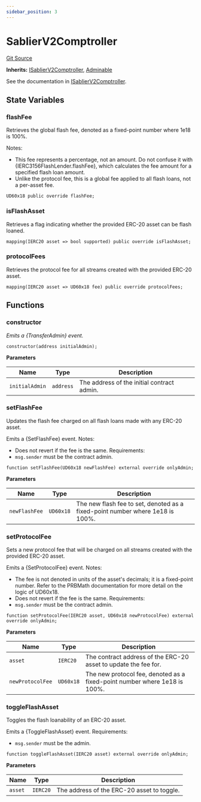 ```yaml
---
sidebar_position: 3
---
```


# SablierV2Comptroller

[Git Source](https://github.com/sablier-labs/v2-core/blob/412ec3d3998a766507de96afdb26c797d2ae491d/docs/contracts/v2/reference/core)

**Inherits:** [ISablierV2Comptroller](/docs/contracts/v2/reference/core/interfaces/interface.ISablierV2Comptroller.md),
[Adminable](/docs/contracts/v2/reference/core/abstracts/abstract.Adminable.md)

See the documentation in
[ISablierV2Comptroller](/docs/contracts/v2/reference/core/interfaces/interface.ISablierV2Comptroller.md).

## State Variables

### flashFee

Retrieves the global flash fee, denoted as a fixed-point number where 1e18 is 100%.

Notes:

- This fee represents a percentage, not an amount. Do not confuse it with {IERC3156FlashLender.flashFee}, which
  calculates the fee amount for a specified flash loan amount.
- Unlike the protocol fee, this is a global fee applied to all flash loans, not a per-asset fee.

```solidity
UD60x18 public override flashFee;
```

### isFlashAsset

Retrieves a flag indicating whether the provided ERC-20 asset can be flash loaned.

```solidity
mapping(IERC20 asset => bool supported) public override isFlashAsset;
```

### protocolFees

Retrieves the protocol fee for all streams created with the provided ERC-20 asset.

```solidity
mapping(IERC20 asset => UD60x18 fee) public override protocolFees;
```

## Functions

### constructor

_Emits a {TransferAdmin} event._

```solidity
constructor(address initialAdmin);
```

**Parameters**

| Name           | Type      | Description                                |
| -------------- | --------- | ------------------------------------------ |
| `initialAdmin` | `address` | The address of the initial contract admin. |

### setFlashFee

Updates the flash fee charged on all flash loans made with any ERC-20 asset.

Emits a {SetFlashFee} event. Notes:

- Does not revert if the fee is the same. Requirements:
- `msg.sender` must be the contract admin.

```solidity
function setFlashFee(UD60x18 newFlashFee) external override onlyAdmin;
```

**Parameters**

| Name          | Type      | Description                                                                   |
| ------------- | --------- | ----------------------------------------------------------------------------- |
| `newFlashFee` | `UD60x18` | The new flash fee to set, denoted as a fixed-point number where 1e18 is 100%. |

### setProtocolFee

Sets a new protocol fee that will be charged on all streams created with the provided ERC-20 asset.

Emits a {SetProtocolFee} event. Notes:

- The fee is not denoted in units of the asset's decimals; it is a fixed-point number. Refer to the PRBMath
  documentation for more detail on the logic of UD60x18.
- Does not revert if the fee is the same. Requirements:
- `msg.sender` must be the contract admin.

```solidity
function setProtocolFee(IERC20 asset, UD60x18 newProtocolFee) external override onlyAdmin;
```

**Parameters**

| Name             | Type      | Description                                                               |
| ---------------- | --------- | ------------------------------------------------------------------------- |
| `asset`          | `IERC20`  | The contract address of the ERC-20 asset to update the fee for.           |
| `newProtocolFee` | `UD60x18` | The new protocol fee, denoted as a fixed-point number where 1e18 is 100%. |

### toggleFlashAsset

Toggles the flash loanability of an ERC-20 asset.

Emits a {ToggleFlashAsset} event. Requirements:

- `msg.sender` must be the admin.

```solidity
function toggleFlashAsset(IERC20 asset) external override onlyAdmin;
```

**Parameters**

| Name    | Type     | Description                                |
| ------- | -------- | ------------------------------------------ |
| `asset` | `IERC20` | The address of the ERC-20 asset to toggle. |
